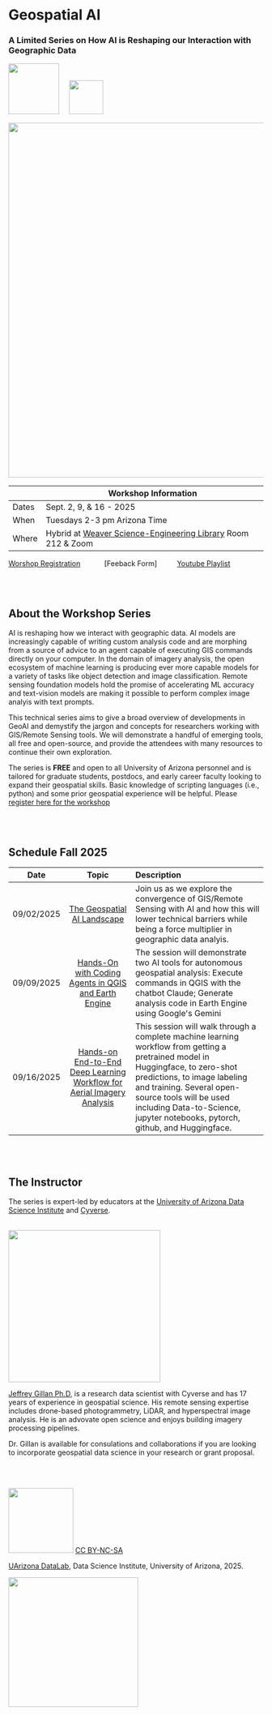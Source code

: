 # Geospatial AI

###  A Limited Series on How AI is Reshaping our Interaction with Geographic Data
<img src="https://github.com/ua-datalab/Geospatial_Workshops/blob/main/images/UA_datalab.png" width=100> &nbsp;&nbsp;&nbsp; <img src="https://github.com/ua-datalab/Geospatial_Workshops/blob/main/images/PoweredbyCyverse_LogoSquare0.png" width=67>

<img src="https://github.com/ua-datalab/Geospatial_Workshops/blob/main/images/geospatial_desktop_AI.png" width=700>

|    | Workshop Information       |
|  --- | ----  |
| Dates | Sept. 2, 9, & 16 - 2025 |
| When | Tuesdays 2-3 pm Arizona Time | 
| Where | Hybrid at [Weaver Science-Engineering Library](https://map.arizona.edu/54) Room 212 & Zoom |

[Worshop Registration](https://uarizona.co1.qualtrics.com/jfe/form/SV_6EwvE8pKzvNI9Mi)   &nbsp;&nbsp;&nbsp;&nbsp;&nbsp;&nbsp;&nbsp;&nbsp;&nbsp;&nbsp;  [Feeback Form]  &nbsp;&nbsp;&nbsp;&nbsp;&nbsp;&nbsp;&nbsp;&nbsp; [Youtube Playlist](https://www.youtube.com/playlist?list=PLohiBOvMMwCsICfZRYmnAIW3xNb1Gvpis)

<br/>
<br/>

## About the Workshop Series

AI is reshaping how we interact with geographic data. AI models are increasingly capable of writing custom analysis code and are morphing from a source of advice to an agent capable of executing GIS commands directly on your computer. In the domain of imagery analysis, the open ecosystem of machine learning is producing ever more capable models for a variety of tasks like object detection and image classification. Remote sensing foundation models hold the promise of accelerating ML accuracy and text-vision models are making it possible to perform complex image analyis with text prompts. 


This technical series aims to give a broad overview of developments in GeoAI and demystify the jargon and concepts for researchers working with GIS/Remote Sensing tools. We will demonstrate a handful of emerging tools, all free and open-source, and provide the attendees with many resources to continue their own exploration. 


The series is **FREE** and open to all University of Arizona personnel and is tailored for graduate students, postdocs, and early career faculty looking to expand their geospatial skills. Basic knowledge of scripting languages (i.e., python) and some prior geospatial experience will be helpful. Please [register here for the workshop](https://uarizona.co1.qualtrics.com/jfe/form/SV_6EwvE8pKzvNI9Mi)




<br/>
<br/>

## Schedule Fall 2025

| Date |  Topic | Description |
| :--: | :--: | :-- |
| 09/02/2025   | [The Geospatial AI Landscape](https://github.com/ua-datalab/geospatial_2025/wiki/Session-1:-Geospatial-AI-Landscape) | Join us as we explore the convergence of GIS/Remote Sensing with AI and how this will lower technical barriers while being a force multiplier in geographic data analyis. 
|  09/09/2025   | [Hands-On with Coding Agents in QGIS and Earth Engine](https://github.com/ua-datalab/geospatial_2025/wiki/Session-2:-Coding-Agents-with-QGIS-and-Earth-Engine)  | The session will demonstrate two AI tools for autonomous geospatial analysis: Execute commands in QGIS with the chatbot Claude; Generate analysis code in Earth Engine using Google's Gemini   |
|    09/16/2025 | [Hands-on End-to-End Deep Learning Workflow for Aerial Imagery Analysis](https://github.com/ua-datalab/geospatial_2025/wiki/Session-3:-Deep-Learning-Workflow-for-Aerial-Imagery-Analysis)  | This session will walk through a complete machine learning workflow from getting a pretrained model in Huggingface, to zero-shot predictions, to image labeling and training. Several open-source tools will be used including Data-to-Science, jupyter notebooks, pytorch, github, and Huggingface.  |







<br/>
<br/>



## The Instructor

The series is expert-led by educators at the [University of Arizona Data Science Institute](https://datascience.arizona.edu/) and [Cyverse](https://cyverse.org/). 
<br/>
<br/>

<img src="https://github.com/ua-datalab/Geospatial_Workshops/blob/main/images/gillan_headshot_2023.jpg" width=300>


[Jeffrey Gillan Ph.D](https://www.gillanscience.com), is a research data scientist with Cyverse and has 17 years of experience in geospatial science. His remote sensing expertise includes drone-based photogrammetry, LiDAR, and hyperspectral image analysis. He is an advovate open science and enjoys building imagery processing pipelines. 

Dr. Gillan is available for consulations and collaborations if you are looking to incorporate geospatial data science in your research or grant proposal. 

<br/>
<br/>



<img src="https://mirrors.creativecommons.org/presskit/buttons/88x31/png/by-nc-sa.png" width="128">  [  CC BY-NC-SA](https://creativecommons.org/licenses/by-nc-sa/4.0/)

[UArizona DataLab](https://www.datascience.arizona.edu/education/uarizona-data-lab), Data Science Institute, University of Arizona, 2025.

<img src="https://datascience.arizona.edu/sites/default/files/Data%20Science%20Institute_Webheader%20%281%29_0.svg" width="256">
